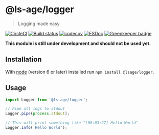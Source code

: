 # @ls-age/logger

> Logging made easy

[![CircleCI](https://circleci.com/gh/ls-age/logger.svg?style=shield)](https://circleci.com/gh/ls-age/logger)
[![Build status](https://ci.appveyor.com/api/projects/status/2bdttk1hv7pc1wby/branch/master?svg=true&pendingText=windows%20tests%20pending&passingText=windows%20tests%20passing&failingText=windows%20tests%20failing)](https://ci.appveyor.com/project/LukasHechenberger/logger/branch/master)
[![codecov](https://codecov.io/gh/ls-age/logger/branch/master/graph/badge.svg)](https://codecov.io/gh/ls-age/logger)
[![ESDoc](https://doc.esdoc.org/github.com/ls-age/logger/badge.svg)](https://doc.esdoc.org/github.com/ls-age/logger/)
[![Greenkeeper badge](https://badges.greenkeeper.io/ls-age/logger.svg)](https://greenkeeper.io/)

**This module is still under development and should not be used yet.**

## Installation

With [node](https://nodejs.org) (version 6 or later) installed run `npm install @lsage/logger`.

## Usage

```javascript
import Logger from '@ls-age/logger';

// Pipe all logs to stdout
Logger.pipe(process.stdout);

// This will print something like "[08:03:27] Hello World"
Logger.info('Hello World');
```
